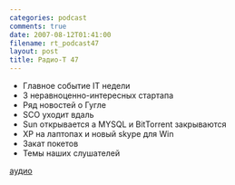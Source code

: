 ```yaml
---
categories: podcast
comments: true
date: 2007-08-12T01:41:00
filename: rt_podcast47
layout: post
title: Радио-T 47
---
```


- Главное событие IT недели
- 3 неравноценно-интересных стартапа
- Ряд новостей о Гугле
- SCO уходит вдаль
- Sun открывается a MYSQL и BitТоrrent закрываются
- XP на лаптопах и новый skype для Win
- Закат покетов
- Темы наших слушателей

[аудио](http://cdn.radio-t.com/rt_podcast47.mp3)
<audio src="http://cdn.radio-t.com/rt_podcast47.mp3" preload="none"></audio>

